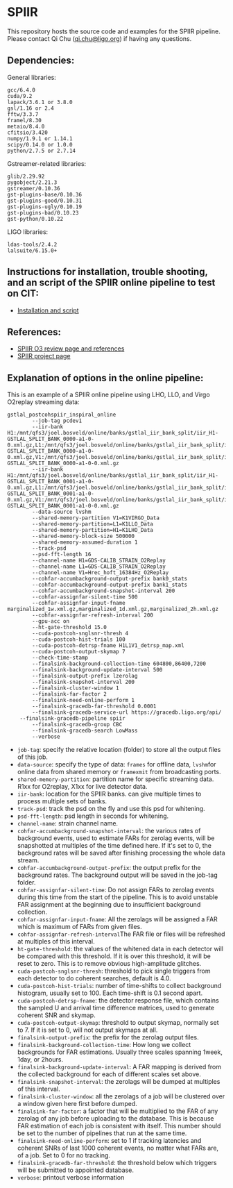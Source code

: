 # SPIIR
This repository hosts the source code and examples for the SPIIR pipeline. Please contact Qi Chu (qi.chu@ligo.org) if having any questions.

## Dependencies:
General libraries:
```
gcc/6.4.0
cuda/9.2
lapack/3.6.1 or 3.8.0
gsl/1.16 or 2.4
fftw/3.3.7
framel/8.30
metaio/8.4.0
cfitsio/3.420
numpy/1.9.1 or 1.14.1
scipy/0.14.0 or 1.0.0
python/2.7.5 or 2.7.14
```

Gstreamer-related libraries:
```
glib/2.29.92
pygobject/2.21.3
gstreamer/0.10.36
gst-plugins-base/0.10.36
gst-plugins-good/0.10.31
gst-plugins-ugly/0.10.19
gst-plugins-bad/0.10.23
gst-python/0.10.22
```

LIGO libraries:
```
ldas-tools/2.4.2
lalsuite/6.15.0+
```


## Instructions  for installation, trouble shooting, and an script of the SPIIR online pipeline to test on CIT:
 * [Installation and script](https://www.lsc-group.phys.uwm.edu/ligovirgo/cbcnote/spiir/review/instruction)

## References:
 * [SPIIR O3 review page and references](https://www.lsc-group.phys.uwm.edu/ligovirgo/cbcnote/spiir/review)
 * [SPIIR project page](https://www.lsc-group.phys.uwm.edu/ligovirgo/cbcnote/spiir)

## Explanation of options in the online pipeline:
This is an example of a SPIIR online pipeline using LHO, LLO, and Virgo O2replay streaming data:
```
gstlal_postcohspiir_inspiral_online 
        --job-tag pcdev1 
        --iir-bank  H1:/mnt/qfs3/joel.bosveld/online/banks/gstlal_iir_bank_split/iir_H1-GSTLAL_SPLIT_BANK_0000-a1-0-0.xml.gz,L1:/mnt/qfs3/joel.bosveld/online/banks/gstlal_iir_bank_split/iir_L1-GSTLAL_SPLIT_BANK_0000-a1-0-0.xml.gz,V1:/mnt/qfs3/joel.bosveld/online/banks/gstlal_iir_bank_split/iir_V1-GSTLAL_SPLIT_BANK_0000-a1-0-0.xml.gz
        --iir-bank H1:/mnt/qfs3/joel.bosveld/online/banks/gstlal_iir_bank_split/iir_H1-GSTLAL_SPLIT_BANK_0001-a1-0-0.xml.gz,L1:/mnt/qfs3/joel.bosveld/online/banks/gstlal_iir_bank_split/iir_L1-GSTLAL_SPLIT_BANK_0001-a1-0-0.xml.gz,V1:/mnt/qfs3/joel.bosveld/online/banks/gstlal_iir_bank_split/iir_V1-GSTLAL_SPLIT_BANK_0001-a1-0-0.xml.gz
        --data-source lvshm
        --shared-memory-partition V1=K1VIRGO_Data
        --shared-memory-partition=L1=K1LLO_Data
        --shared-memory-partition=H1=K1LHO_Data
        --shared-memory-block-size 500000
        --shared-memory-assumed-duration 1 
        --track-psd 
        --psd-fft-length 16 
        --channel-name H1=GDS-CALIB_STRAIN_O2Replay
        --channel-name L1=GDS-CALIB_STRAIN_O2Replay
        --channel-name V1=Hrec_hoft_16384Hz_O2Replay
        --cohfar-accumbackground-output-prefix bank0_stats 
        --cohfar-accumbackground-output-prefix bank1_stats 
        --cohfar-accumbackground-snapshot-interval 200 
        --cohfar-assignfar-silent-time 500 
        --cohfar-assignfar-input-fname marginalized_1w.xml.gz,marginalized_1d.xml.gz,marginalized_2h.xml.gz
        --cohfar-assignfar-refresh-interval 200 
        --gpu-acc on  
        --ht-gate-threshold 15.0 
        --cuda-postcoh-snglsnr-thresh 4 
        --cuda-postcoh-hist-trials 100 
        --cuda-postcoh-detrsp-fname H1L1V1_detrsp_map.xml 
        --cuda-postcoh-output-skymap 7
        --check-time-stamp 
        --finalsink-background-collection-time 604800,86400,7200
        --finalsink-background-update-interval 500 
        --finalsink-output-prefix lzerolag 
        --finalsink-snapshot-interval 200 
        --finalsink-cluster-window 1 
        --finalsink-far-factor 2 
        --finalsink-need-online-perform 1 
        --finalsink-gracedb-far-threshold 0.0001
        --finalsink-gracedb-service-url https://gracedb.ligo.org/api/
	--finalsink-gracedb-pipeline spiir 
        --finalsink-gracedb-group CBC 
        --finalsink-gracedb-search LowMass
        --verbose
```

 - `job-tag`: specify the relative location (folder) to store all the output files of this job.
 - `data-source`: specify the type of data: `frames` for offline data, `lvshm`for online data from shared memory or `framexmit` from broadcasting ports.
 - `shared-memory-partition`: partition name for specific streaming data. R1xx for O2replay, X1xx for live detector data.
 - `iir-bank`: location for the SPIIR banks. can give multiple times to process multiple sets of banks.
 - `track-psd`: track the psd on the fly and use this psd for whitening.
 - `psd-fft-length`: psd length in seconds for whitening.
 - `channel-name`: strain channel name.
 - `cohfar-accumbackground-snapshot-interval`: the various rates of background events, used to estimate FARs for zerolag events, will be snapshotted at multiples of the time defined here. If it's set to 0, the background rates will be saved after finishing processing the whole data stream.
 - `cohfar-accumbackground-output-prefix`: the output prefix for the background rates. The background output will be saved in the job-tag folder.
 - `cohfar-assignfar-silent-time`: Do not assign FARs to zerolag events during this time from the start of the pipeline. This is to avoid unstable FAR assignment at the beginning due to insufficient background collection.
 - `cohfar-assignfar-input-fname`: All the zerolags will be assigned a FAR which is maximum of FARs from given files.
 - `cohfar-assignfar-refresh-interval`The FAR file or files will be refreshed at multiples of this interval.
 - `ht-gate-threshold`: the values of the whitened data in each detector will be compared with this threshold. If it is over this threshold, it will be reset to zero. This is to remove obvious high-amplitude glitches.
 - `cuda-postcoh-snglsnr-thresh`: threshold to pick single triggers from each detector to do coherent searches, default is 4.0.
 - `cuda-postcoh-hist-trials`: number of time-shifts to collect background histogram, usually set to 100. Each time-shift is 0.1 second apart.
 - `cuda-postcoh-detrsp-fname`: the detector response file, which contains the sampled U and arrival time difference matrices, used to generate coherent SNR and skymap.
 - `cuda-postcoh-output-skymap`: threshold to output skymap, normally set to 7. If it is set to 0, will not output skymaps at all.
 - `finalsink-output-prefix`: the prefix for the zerolag output files.
 - `finalsink-background-collection-time`: How long we collect backgrounds for FAR estimations. Usually three scales spanning 1week, 1day, or 2hours. 
 - `finalsink-background-update-interval`: A FAR mapping is derived from the collected background for each of different scales set above.
 - `finalsink-snapshot-interval`: the zerolags will be dumped at multiples of this interval.
 - `finalsink-cluster-window`: all the zerolags of a job will be clustered over a window given here first before dumped.
 - `finalsink-far-factor`: a factor that will be multiplied to the FAR of any zerolag of any job before uploading to the database. This is because FAR estimation of each job is consistent with itself. This number should be set to the number of pipelines that run at the same time.
 - `finalsink-need-online-perform`: set to 1 if tracking latencies and coherent SNRs of last 1000 coherent events, no matter what FARs are, of a job. Set to 0 for no tracking.
 - `finalsink-gracedb-far-threshold`: the threshold below which triggers will be submitted to appointed database.
 - `verbose`: printout verbose information
